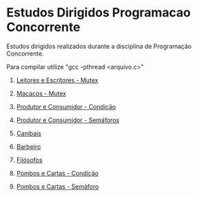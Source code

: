 # Estudos Dirigidos Programacao Concorrente
 Estudos dirigidos realizados durante a disciplina de Programação Concorrente.

 Para compilar utilize "gcc -pthread <arquivo.c>"

 1. [Leitores e Escritores - Mutex](LeitoresEscritoresMutex/leitores_escritores_mutex.c)

 2. [Macacos - Mutex](MacacosMutex/macacos_mutex.c)

 3. [Produtor e Consumidor - Condição](ProdutorConsumidorCondição/produtor_consumidor_condicao.c)

 4. [Produtor e Consumidor - Semáforos](ProdutorConsumidorSemáforos/produtor_consumidor_semaforos.c)

 5. [Canibais](Canibais/canibais.c)

 6. [Barbeiro](Barbeiro/barbeiro.c)

 7. [Filósofos](Filósofos/filosofos.c)

 8. [Pombos e Cartas - Condição](PombosCartas/condicao/pombos_cartas.c)

 9. [Pombos e Cartas - Semáforo](PombosCartas/semaforo/pombos_cartas.c)
